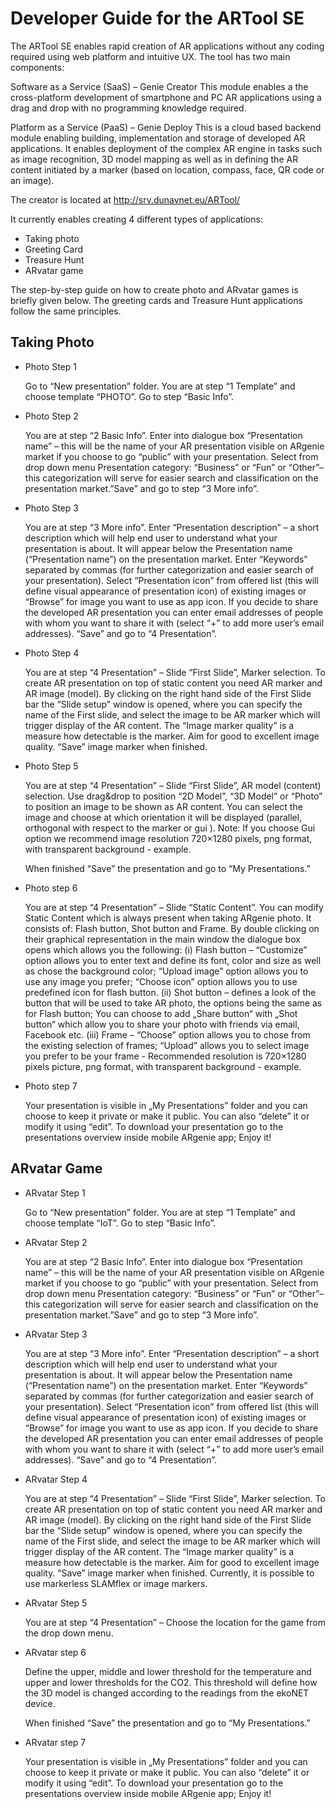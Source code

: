 Developer Guide for the ARTool SE
====================================
The ARTool SE enables rapid creation of AR applications without any coding required using web platform and intuitive UX. The tool has two main components:

Software as a Service (SaaS) – Genie Creator This module enables a the cross-platform development of smartphone and PC AR applications using a drag and drop with no programming knowledge required.

Platform as a Service (PaaS) – Genie Deploy This is a cloud based backend module enabling building, implementation and storage of developed AR applications. It enables deployment of the complex AR engine in tasks such as image recognition, 3D model mapping as well as in defining the AR content initiated by a marker (based on location, compass, face, QR code or an image).

The creator is located at http://srv.dunavnet.eu/ARTool/

It currently enables creating 4 different types of applications:
  - Taking photo
  - Greeting Card
  - Treasure Hunt
  - ARvatar game

The step-by-step guide on how to create photo and ARvatar games is briefly given below. The greeting cards and Treasure Hunt applications follow the same principles.

Taking Photo
------------
- Photo Step 1

  Go to “New presentation” folder. You are at step “1 Template” and choose template “PHOTO”. Go to step “Basic Info”.

- Photo Step 2

  You are at step “2 Basic Info”. Enter into dialogue box “Presentation name” – this will be the name of your AR presentation visible on ARgenie market if you choose to go “public” with your presentation. Select from drop down menu Presentation category: “Business” or “Fun” or “Other”– this categorization will serve for easier search and classification on the presentation market.”Save” and go to step “3 More info”.

- Photo Step 3

  You are at step “3 More info”. Enter “Presentation description” – a short description which will help end user to understand what your presentation is about. It will appear below the Presentation name (“Presentation name”) on the presentation market. Enter “Keywords” separated by commas (for further categorization and easier search of your presentation). Select “Presentation icon” from offered list (this will define visual appearance of presentation icon) of existing images or “Browse” for image you want to use as app icon. If you decide to share the developed AR presentation you can enter email addresses of people with whom you want to share it with (select “+” to add more user’s email addresses). “Save” and go to “4 Presentation”.

- Photo Step 4

  You are at step “4 Presentation” – Slide “First Slide”, Marker selection. To create AR presentation on top of static content you need AR marker and AR image (model). By clicking on the right hand side of the First Slide bar the “Slide setup” window is opened, where you can specify the name of the First slide, and select the image to be AR marker which will trigger display of the AR content. The “Image marker quality” is a measure how detectable is the marker. Aim for good to excellent image quality. “Save” image marker when finished.

- Photo Step 5

  You are at step “4 Presentation” – Slide “First Slide”, AR model (content) selection. Use drag&drop to position “2D Model”, “3D Model” or “Photo” to position an image to be shown as AR content. You can select the image and choose at which orientation it will be displayed (parallel, orthogonal with respect to the marker or gui ). Note: If you choose Gui option we recommend image resolution 720×1280 pixels, png format, with transparent background - example.

  When finished “Save” the presentation and go to “My Presentations.”

- Photo step 6

  You are at step “4 Presentation” – Slide “Static Content”. You can modify Static Content which is always present when taking ARgenie photo. It consists of: Flash button, Shot button and Frame. By double clicking on their graphical representation in the main window the dialogue box opens which allows you the following: (i) Flash button – “Customize” option allows you to enter text and define its font, color and size as well as chose the background color; “Upload image” option allows you to use any image you prefer; “Choose icon” option allows you to use predefined icon for flash button. (ii) Shot button – defines a look of the button that will be used to take AR photo, the options being the same as for Flash button; You can choose to add „Share button“ with „Shot button“ which allow you to share your photo with friends via email, Facebook etc. (iii) Frame – “Choose” option allows you to chose from the existing selection of frames; “Upload” allows you to select image you prefer to be your frame - Recommended resolution is 720×1280 pixels picture, png format, with transparent background - example.

- Photo step 7

  Your presentation is visible in „My Presentations” folder and you can choose to keep it private or make it public. You can also “delete” it or modify it using “edit”. To download your presentation go to the presentations overview inside mobile ARgenie app; Enjoy it!

ARvatar Game
-------------
- ARvatar Step 1

  Go to “New presentation” folder. You are at step “1 Template” and choose template “IoT”. Go to step “Basic Info”.

- ARvatar Step 2

  You are at step “2 Basic Info”. Enter into dialogue box “Presentation name” – this will be the name of your AR presentation visible on ARgenie market if you choose to go “public” with your presentation. Select from drop down menu Presentation category: “Business” or “Fun” or “Other”– this categorization will serve for easier search and classification on the presentation market.”Save” and go to step “3 More info”.

- ARvatar Step 3

  You are at step “3 More info”. Enter “Presentation description” – a short description which will help end user to understand what your presentation is about. It will appear below the Presentation name (“Presentation name”) on the presentation market. Enter “Keywords” separated by commas (for further categorization and easier search of your presentation). Select “Presentation icon” from offered list (this will define visual appearance of presentation icon) of existing images or “Browse” for image you want to use as app icon. If you decide to share the developed AR presentation you can enter email addresses of people with whom you want to share it with (select “+” to add more user’s email addresses). “Save” and go to “4 Presentation”.

- ARvatar Step 4

  You are at step “4 Presentation” – Slide “First Slide”, Marker selection. To create AR presentation on top of static content you need AR marker and AR image (model). By clicking on the right hand side of the First Slide bar the “Slide setup” window is opened, where you can specify the name of the First slide, and select the image to be AR marker which will trigger display of the AR content. The “Image marker quality” is a measure how detectable is the marker. Aim for good to excellent image quality. “Save” image marker when finished. Currently, it is possible to use markerless SLAMflex or image markers.

- ARvatar Step 5

  You are at step “4 Presentation” – Choose the location for the game from the drop down menu.

- ARvatar step 6

  Define the upper, middle and lower threshold for the temperature and upper and lower thresholds for the CO2. This threshold will define how the 3D model is changed according to the readings from the ekoNET device.

  When finished “Save” the presentation and go to “My Presentations.”

- ARvatar step 7

  Your presentation is visible in „My Presentations” folder and you can choose to keep it private or make it public. You can also “delete” it or modify it using “edit”. To download your presentation go to the presentations overview inside mobile ARgenie app; Enjoy it!
